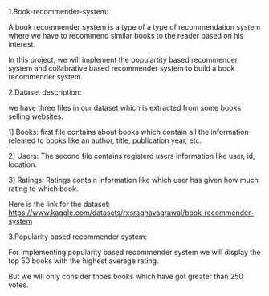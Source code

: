 1.Book-recommender-system:

  A book recommender system is a type of a type of recommendation system where we have to recommend similar books to the reader based on his interest.
  
  In this project, we will implement the populartity based recommender system and collabrative based recommender system to build a book recommender system.
  
2.Dataset description:

 we have three files in our dataset which is extracted from some books selling websites. 

1] Books: first file contains about books which contain all the information releated to books like an author, title, publication year, etc.

2] Users: The second file contains registerd users information like user, id, location.

3] Ratings: Ratings contain information like which user has given how much rating to which book.

Here is the link for the dataset: https://www.kaggle.com/datasets/rxsraghavagrawal/book-recommender-system

3.Popularity based recommender system:

For implementing popularity based recommender system we will display the top 50 books with the highest average rating.

But we will only consider thoes books which have got greater than 250 votes.
